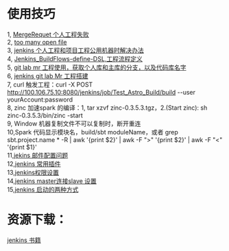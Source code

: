 # 使用技巧  
1, [MergeRequet 个人工程失败](jenkins-merge-project-error.md)   
2, [too many open file](tooManyOpenFile.md)   
3, [jenkins 个人工程和项目工程公用机器时解决办法](jenkins-dev-ops-all-project-use-the-same-project.md)  
4, [Jenkins_BuildFlows-define-DSL,工程流程定义](Jenkins_BuildFlows-define-DSLmd)  
5, [git lab mr 工程使用，获取个人库和主库的分支，以及代码库名字](MR-get-bianliang.md)  
6, [jenkins git lab Mr 工程搭建](Jenkins_CodeClubeMR-building.md)  
7, curl 触发工程：curl -X POST http://100.106.75.10:8080/jenkins/job/Test_Astro_Build/build --user  yourAccount:password  
8, zinc 加速spark 的编译：1,	tar xzvf  zinc-0.3.5.3.tgz，2.(Start zinc): sh zinc-0.3.5.3/bin/zinc -start  
9, Window 机器复制文件不可以复制时，断开重连  
10,Spark 代码显示模块名，build/sbt  moduleName，或者 grep sbt.project.name * -R | awk '{print $2}' | awk -F ">" '{print $2}' | awk -F "<"  '{print $1}'  
11,[jekins 邮件配置问题](Jenkins-emails-config.md)  
12,[jenkins 常用插件](Jenkins-plgin.md)  
13,[jenkins权限设置](http://www.cnblogs.com/yangxia-test/p/4368778.html)  
14,[jenkins master连接slave 设置](Jenkins-connect-Slave.md)  
15,[jenkins 启动的两种方式](Jenkins-start.md)
 
# 资源下载：  
[jenkins 书籍](user-handbook.pdf)  
